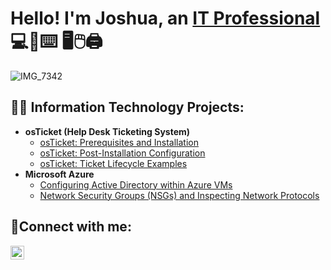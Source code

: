 <h1>Hello! I'm Joshua, an <a href="https://[linkedin.com/in/joshua-heck-974029253/]">IT Professional</a> 💻📱⌨️ 🖥️🖱️🖨️</h1>

![IMG_7342](https://github.com/user-attachments/assets/214061c0-37a9-4799-9dd3-b957d22b91f9)<h2>👨‍💻 Information Technology Projects:</h2>

- <b>osTicket (Help Desk Ticketing System)</b>
  - [osTicket: Prerequisites and Installation](https://github.com/joshuaheck1/osticket-prereqs)
  - [osTicket: Post-Installation Configuration](https://github.com/joshuaheck1/post-install-config)
  - [osTicket: Ticket Lifecycle Examples](https://github.com/joshuaheck1/ticket-lifecycle)
- <b>Microsoft Azure</b>
  - [Configuring Active Directory within Azure VMs](https://github.com/joshuaheck1/configure-ad)
  - [Network Security Groups (NSGs) and Inspecting Network Protocols](https://github.com/joshuaheck1/azure-network-protocols)

<h2>🤳Connect with me:</h2>

[<img align="left" alt="Josh | LinkedIn" width="22px" src="https://cdn.jsdelivr.net/npm/simple-icons@v3/icons/linkedin.svg" />][linkedin]


[linkedin]: https://linkedin.com/in/joshua-heck-974029253
